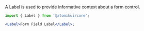 A Label is used to provide informative context about a form control.

```jsx
import { Label } from '@atomikui/core';

<Label>Form Field Label</Label>;
```
